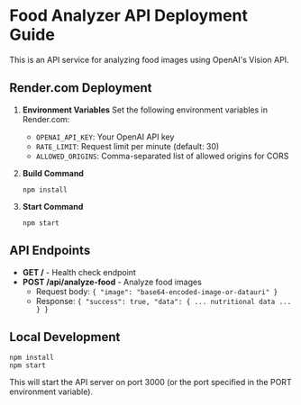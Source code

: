 # Food Analyzer API Deployment Guide

This is an API service for analyzing food images using OpenAI's Vision API.

## Render.com Deployment

1. **Environment Variables**
   Set the following environment variables in Render.com:
   - `OPENAI_API_KEY`: Your OpenAI API key
   - `RATE_LIMIT`: Request limit per minute (default: 30)
   - `ALLOWED_ORIGINS`: Comma-separated list of allowed origins for CORS

2. **Build Command**
   ```
   npm install
   ```

3. **Start Command**
   ```
   npm start
   ```

## API Endpoints

- **GET /** - Health check endpoint
- **POST /api/analyze-food** - Analyze food images
  - Request body: `{ "image": "base64-encoded-image-or-datauri" }`
  - Response: `{ "success": true, "data": { ... nutritional data ... } }`

## Local Development

```
npm install
npm start
```

This will start the API server on port 3000 (or the port specified in the PORT environment variable). 